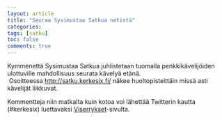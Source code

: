 ```yaml
---
layout: article
title: "Seuraa Sysimustaa Satkua netistä"
categories:
tags: [satku]
toc: false
comments: true
---
```


Kymmenettä Sysimustaa Satkua juhlistetaan tuomalla penkkikävelijöiden
ulottuville mahdollisuus seurata kävelyä etänä.
 Osoitteessa <http://satku.kerkesix.fi/> näkee huoltopisteittäin missä
asti kävelijät liikkuvat.

Kommentteja niin matkalta kuin kotoa voi lähettää Twitterin kautta
(\#kerkesix) luettavaksi
[Viserrykset](http://satku.kerkesix.fi/satkux/Tweet)-sivulta.
